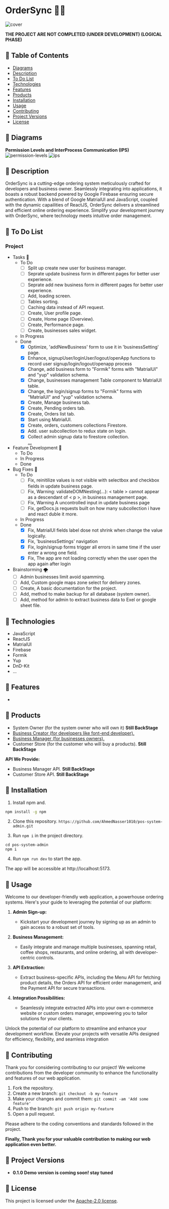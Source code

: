 # OrderSync 🛵🔗
<img src="images/cover.png" alt="cover" />

**THE PROJECT ARE NOT COMPLETED (UNDER DEVELOPMENT) (LOGICAL PHASE)**

## 🔶 Table of Contents
- [Diagrams](#🔶-diagrams)
- [Description](#🔶-description)
- [To Do List](#🔶-to-do-list)
- [Technologies](#🔶-technologies)
- [Features](#🔶-features)
- [Products](#🔶-products)
- [Installation](#🔶-installation)
- [Usage](#🔶-usage)
- [Contributing](#🔶-contributing)
- [Project Versions](#🔶-project-versions)
- [License](#🔶-license)

## 🔶 Diagrams
**Permission Levels and InterProcess Communication (IPS)**
![permission-levels](images/permission-levels.png)
![ips](images/ips.png)

## 🔶 Description
OrderSync is a cutting-edge ordering system meticulously crafted for developers and business owner. Seamlessly integrating into applications, it boasts a robust backend powered by Google Firebase ensuring secure authentication. With a blend of Google MatrialUI and JavaScript, coupled with the dynamic capailities of ReactJS, OrderSync delivers a streamlined and efficient online ordering experience. Simplify your development journey with OrderSync, where technology meets intuitive order management.

## 🔶 To Do List
### Project
- Tasks 🎯
	- To Do
		- [ ] Split up create new user for business manager.
		- [ ] Seprate update business form in different pages for better user experience.
		- [ ] Seprate add new business form in different pages for better user experience.
		- [ ] Add, loading screen.
		- [ ] Tables sorting.
		- [ ] Caching data instead of API request.
		- [ ] Create, User profile page.
		- [ ] Create, Home page (Overview).
		- [ ] Create, Performance page.
		- [ ] Create, businesses sales widget.
	- In Progress
	- Done
		- [x] Optimize, 'addNewBusiness' form to use it in 'businessSetting' page.
		- [x] Enhance, signupUser/loginUser/logout/openApp functions to record user signup/login/logout/openapp process
		- [x] Change, add business form to "Formik" forms with "MatrialUI" and "yup" validation schema.
		- [x] Change, businesses management Table component to MatrialUI table.
		- [x] Change, the login/signup forms to "Formik" forms with "MatrialUI" and "yup" validation schema.
		- [x] Create, Manage business tab.
		- [x] Create, Pending orders tab.
		- [x] Create, Orders list tab.
		- [x] Start using MatrialUI.
		- [x] Create, orders, customers collections Firestore.
		- [x] Add. user subcollection to redux state on login.
		- [x] Collect admin signup data to firestore collection.
		<br>[...](references/old-todos.md)
- Feature Development 🚀
	- To Do
	- In Progress
	- Done
- Bug Fixes 🐞
 	- To Do
 		- [ ] Fix, reinitilize values is not visible with selectbox and checkbox fields in update business page.
 		- [ ] Fix, Warning: validateDOMNesting(...): < table > cannot appear as a descendant of < p >, in business management page.
 		- [ ] Fix, Warning A uncontrolled input in update business page
	 	- [ ] Fix, getDocs.js requests built on how many subcollection i have and react duble it more.
	- In Progress
	- Done
 		- [x] Fix, MatrialUI fields label dose not shrink when change the value logically.
		- [x] Fix, 'businessSettings' navigation
		- [x] Fix, login/signup forms trigger all errors in same time if the user enter a wrong one field.
		- [x] Fix, The app are not loading correctly when the user open the app again after login
- Brainstorming 🌪️
	- [ ] Admin businesses limit avoid spamming.
	- [ ] Add, Custom google maps zone select for delivery zones.
	- [ ] Create, A basic documentation for the project.
	- [ ] Add, method to make backup for all database (system owner).
  	- [ ] Add, method for admin to extract business data to Exel or google sheet file.

## 🔶 Technologies

* JavaScript
* ReactJS
* MatrialUI
* Firebase
* Formik
* Yup
* DnD-Kit
* ...

## 🔶 Features
- 

## 🔶 Products

- System Owner (for the system owner who will own it) **Still BackStage**
- [Business Creator (for developers like font-end developer).](businesses_creator/)
- [Business Manager (for businesses owners).](businesses_manager/)
- Customer Store (for the customer who will buy a products). **Still BackStage**

**API We Provide:**
- Business Manager API. **Still BackStage**
- Customer Store API. **Still BackStage**

## 🔶 Installation

1. Install npm and.
```bash
npm install -g npm
```

2. Clone this repository.
`https://github.com/AhmedNasser1010/pos-system-admin.git`

3. Run `npm i` in the project directory.
```
cd pos-system-admin
npm i
```

4. Run `npm run dev` to start the app.

The app will be accessible at http://localhost:5173.

## 🔶 Usage
Welcome to our developer-friendly web application, a powerhouse ordering systems. Here's your guide to leveraging the potential of our platform:

1.  **Admin Sign-up:**
    
    -   Kickstart your development journey by signing up as an admin to gain access to a robust set of tools.
2.  **Business Management:**
    
    -   Easily integrate and manage multiple businesses, spanning retail, coffee shops, restaurants, and online ordering, all with developer-centric controls.
3.  **API Extraction:**
    
    -   Extract business-specific APIs, including the Menu API for fetching product details, the Orders API for efficient order management, and the Payment API for secure transactions.
4.  **Integration Possibilities:**
    -   Seamlessly integrate extracted APIs into your own e-commerce website or custom orders manager, empowering you to tailor solutions for your clients.

Unlock the potential of our platform to streamline and enhance your development workflow. Elevate your projects with versatile APIs designed for efficiency, flexibility, and seamless integration

## 🔶 Contributing
Thank you for considering contributing to our project! We welcome contributions from the developer community to enhance the functionality and features of our web application.

1. Fork the repository.
2. Create a new branch: `git checkout -b my-feature`
3. Make your changes and commit them: `git commit -am 'Add some feature'`
4. Push to the branch: `git push origin my-feature`
5. Open a pull request.

Please adhere to the coding conventions and standards followed in the project.

**Finally, Thank you for your valuable contribution to making our web application even better.**

## 🔶 Project Versions

- **0.1.0 Demo version is coming soon! stay tuned**

## 🔶 License

This project is licensed under the [Apache-2.0 license](LICENSE).
